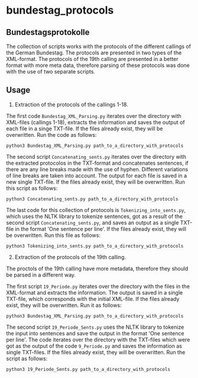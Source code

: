 # bundestag_protocols

## Bundestagsprotokolle

The collection of scripts works with the protocols of the different callings of the German Bundestag. The protocols are presented in two types of the XML-format. The protocols of the 19th calling are presented in a better format with more meta data, therefore parsing of these protocols was done with the use of two separate scripts. 

## Usage

1. Extraction of the protocols of the callings 1-18. 

The first code ``Bundestag_XML_Parsing.py`` iterates over the directory with XML-files (callings 1-18), extracts the information and saves the output of each file in a singe TXT-file. If the files already exist, they will be overwritten. Run the code as follows:
```
python3 Bundestag_XML_Parsing.py path_to_a_directory_with_protocols
```
The second script ``Concatenating_sents.py`` iterates over the directory with the extracted protocolos in the TXT-format and concatenates sentences, if there are any line breaks made with the use of hyphen. Different variations of line breaks are taken into account. The output for each file is saved in a new single TXT-file. If the files already exist, they will be overwritten. Run this script as follows: 
```
python3 Concatenating_sents.py path_to_a_directory_with_protocols
```
The last code for this collection of protocols is ``Tokenizing_into_sents.py``, which uses the NLTK library to tokenize sentences, got as a result of the second script ``Concatenating_sents.py``, and saves an output as a single TXT-file in the format 'One sentence per line'. If the files already exist, they will be overwritten. Run this file as follows:
```
python3 Tokenizing_into_sents.py path_to_a_directory_with_protocols
```
2. Extraction of the protocols of the 19th calling. 

The proctols of the 19th calling have more metadata, therefore they should be parsed in a different way. 

The first script ``19_Periode.py`` iterates over the directory with the files in the XML-format and extracts the information. The output is saved in a single TXT-file, which corresponds with the initial XML-file. If the files already exist, they will be overwritten. Run it as follows:
```
python3 Bundestag_XML_Parsing.py path_to_a_directory_with_protocols
```
The second script ``19_Periode_Sents.py`` uses the NLTK library to tokenize the input into sentences and save the output in the format 'One sentence per line'. The code iterates over the directory with the TXT-files which were got as the output of the code ``9_Periode.py`` and saves the information as single TXT-files. If the files already exist, they will be overwritten. Run the script as follows:
```
python3 19_Periode_Sents.py path_to_a_directory_with_protocols
```
